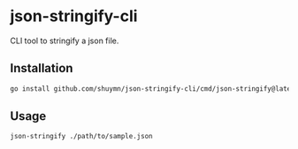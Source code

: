 # json-stringify-cli

CLI tool to stringify a json file.

## Installation

```bash
go install github.com/shuymn/json-stringify-cli/cmd/json-stringify@latest
```

## Usage

```bash
json-stringify ./path/to/sample.json
```
